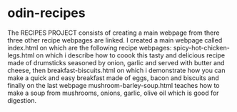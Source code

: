 # odin-recipes
The RECIPES PROJECT consists of creating a main webpage from there three other recipe webpages are linked. I created a main webpage called index.html on which are the following recipe webpages: spicy-hot-chicken-legs.html on which i describe how to coook this tasty and delicious recipe made of drumsticks seasoned by onion, garlic and served with butter and cheese, then breakfast-biscuits.html on which i demonstrate how you can make a quick and easy breakfast made of eggs, bacon and biscuits and finally on the last webpage mushroom-barley-soup.html teaches how to make a soup from mushrooms, onions, garlic, olive oil which is good for digestion.   
